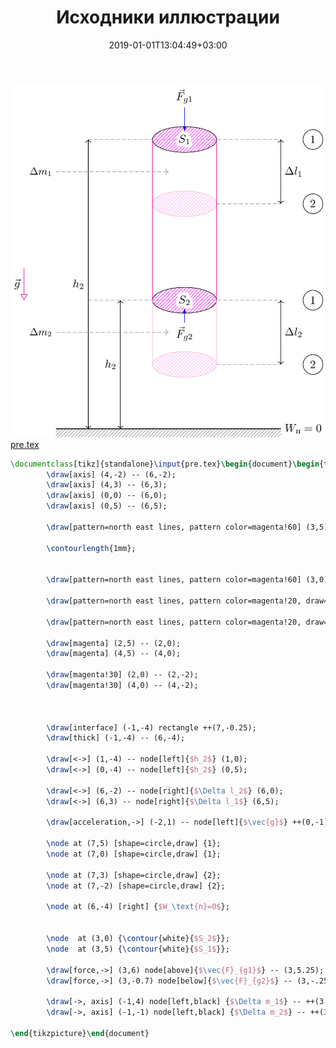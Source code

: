 ﻿---
title: "Исходники иллюстрации"
type: "notpost"
date:  2019-01-01T13:04:49+03:00
---
<a class="imag2" href="/cook/gallery/tikzpicture_2e554fdf03672826b0156a1b26d593c6.tex"><img src="/cook/gallery/tikzpicture_2e554fdf03672826b0156a1b26d593c6.pdf.jpg" alt=""></a>
<a href="/cook/gallery/pre">pre.tex</a>
```tex
\documentclass[tikz]{standalone}\input{pre.tex}\begin{document}\begin{tikzpicture}%[rotate=15]
		\draw[axis] (4,-2) -- (6,-2);
		\draw[axis] (4,3) -- (6,3);
		\draw[axis] (0,0) -- (6,0);
		\draw[axis] (0,5) -- (6,5);
		
		\draw[pattern=north east lines, pattern color=magenta!60] (3,5) ellipse (1cm and 0.4cm);

		\contourlength{1mm};
		

		\draw[pattern=north east lines, pattern color=magenta!60] (3,0) ellipse (1cm and 0.4cm);

		\draw[pattern=north east lines, pattern color=magenta!20, draw=magenta!30] (3,3) ellipse (1cm and 0.4cm);

		\draw[pattern=north east lines, pattern color=magenta!20, draw=magenta!30] (3,-2) ellipse (1cm and 0.4cm);

		\draw[magenta] (2,5) -- (2,0);
		\draw[magenta] (4,5) -- (4,0);

		\draw[magenta!30] (2,0) -- (2,-2);
		\draw[magenta!30] (4,0) -- (4,-2);



		\draw[interface] (-1,-4) rectangle ++(7,-0.25);
		\draw[thick] (-1,-4) -- (6,-4);

		\draw[<->] (1,-4) -- node[left]{$h_2$} (1,0);
		\draw[<->] (0,-4) -- node[left]{$h_2$} (0,5);

		\draw[<->] (6,-2) -- node[right]{$\Delta l_2$} (6,0);
		\draw[<->] (6,3) -- node[right]{$\Delta l_1$} (6,5);

		\draw[acceleration,->] (-2,1) -- node[left]{$\vec{g}$} ++(0,-1);

		\node at (7,5) [shape=circle,draw] {1};
		\node at (7,0) [shape=circle,draw] {1};

		\node at (7,3) [shape=circle,draw] {2};
		\node at (7,-2) [shape=circle,draw] {2};

		\node at (6,-4) [right] {$W_\text{п}=0$};


		\node  at (3,0) {\contour{white}{$S_2$}};
		\node  at (3,5) {\contour{white}{$S_1$}};

		\draw[force,->] (3,6) node[above]{$\vec{F}_{g1}$} -- (3,5.25);
		\draw[force,->] (3,-0.7) node[below]{$\vec{F}_{g2}$} -- (3,-.25);

		\draw[->, axis] (-1,4) node[left,black] {$\Delta m_1$} -- ++(3.5,0);
		\draw[->, axis] (-1,-1) node[left,black] {$\Delta m_2$} -- ++(3.5,0);
	
\end{tikzpicture}\end{document}
```